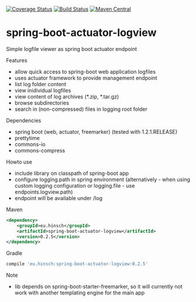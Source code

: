 [![Coverage Status](https://coveralls.io/repos/lukashinsch/spring-boot-actuator-logview/badge.svg?branch=master)](https://coveralls.io/r/lukashinsch/spring-boot-actuator-logview?branch=master)
[![Build Status](https://travis-ci.org/lukashinsch/spring-boot-actuator-logview.svg?branch=master)](https://travis-ci.org/lukashinsch/spring-boot-actuator-logview)
[![Maven Central](https://maven-badges.herokuapp.com/maven-central/eu.hinsch/spring-boot-actuator-logview/badge.svg)](https://maven-badges.herokuapp.com/maven-central/eu.hinsch/spring-boot-actuator-logview/)

# spring-boot-actuator-logview
Simple logfile viewer as spring boot actuator endpoint

Features
* allow quick access to spring-boot web application logfiles
* uses actuator framework to provide management endpoint
* list log folder content
* view inidividual logfiles
* view content of log archives (*.zip, *.tar.gz)
* browse subdirectories
* search in (non-compressed) files in logging root folder

Dependencies
* spring boot (web, actuator, freemarker) (tested with 1.2.1.RELEASE)
* prettytime
* commons-io
* commons-compress

Howto use
* include library on classpath of spring-boot app
* configure logging.path in spring environment 
(alternatively - when using custom logging configuration or logging.file - use endpoints.logview.path)
* endpoint will be available under <management-base>/log

Maven
```xml
<dependency>
    <groupId>eu.hinsch</groupId>
    <artifactId>spring-boot-actuator-logview</artifactId>
    <version>0.2.5</version>
</dependency>
```

Gradle
```groovy
compile 'eu.hinsch:spring-boot-actuator-logview:0.2.5'
```
Note
* lib depends on spring-boot-starter-freemarker, so it will currently not work with another templating engine for the main app
